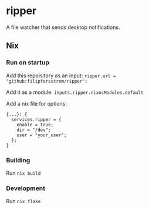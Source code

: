 # ripper

A file watcher that sends desktop notifications.

## Nix

### Run on startup

Add this repoisitory as an input: `ripper.url = "github:filipforsstrom/ripper";`

Add it as a module: `inputs.ripper.nixosModules.default`

Add a nix file for options:

```
{...}: {
  services.ripper = {
    enable = true;
    dir = "/dev";
    user = "your_user";
  };
}
```

### Building

Run `nix build`

### Development

Run `nix flake`
